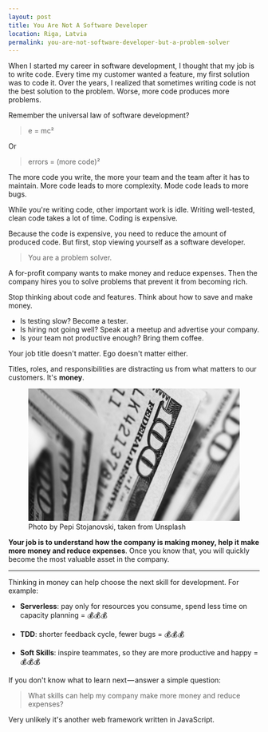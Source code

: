 ```yaml
---
layout: post
title: You Are Not A Software Developer
location: Riga, Latvia
permalink: you-are-not-software-developer-but-a-problem-solver
---
```


When I started my career in software development, I thought that my job is to write code. Every time my customer wanted a feature, my first solution was to code it. Over the years, I realized that sometimes writing code is not the best solution to the problem. Worse, more code produces more problems. 

Remember the universal law of software development?

> e = mc²

Or

> errors = (more code)²

The more code you write, the more your team and the team after it has to maintain. More code leads to more complexity. Mode code leads to more bugs. 

While you're writing code, other important work is idle. Writing well-tested, clean code takes a lot of time. Coding is expensive. 

Because the code is expensive, you need to reduce the amount of produced code. But first, stop viewing yourself as a software developer.

 > You are a problem solver.

A for-profit company wants to make money and reduce expenses. Then the company hires you to solve problems that prevent it from becoming rich. 

Stop thinking about code and features. Think about how to save and make money. 

- Is testing slow? Become a tester. 
- Is hiring not going well? Speak at a meetup and advertise your company.
- Is your team not productive enough? Bring them coffee.

Your job title doesn't matter. Ego doesn't matter either.

Titles, roles, and responsibilities are distracting us from what matters to our customers. It's **money**.


<figure>
<img src="/images/money.jpg">
<figcaption>Photo by Pepi Stojanovski, taken from Unsplash</figcaption>
</figure>

**Your job is to understand how the company is making money, help it make more money and reduce expenses**. Once you know that, you will quickly become the most valuable asset in the company.

<hr>

Thinking in money can help choose the next skill for development. For example:

- **Serverless**: pay only for resources you consume, spend less time on capacity planning = 💰💰💰

- **TDD**: shorter feedback cycle, fewer bugs = 💰💰💰

- **Soft Skills**: inspire teammates, so they are more productive and happy = 💰💰💰

If you don't know what to learn next — answer a simple question:

> What skills can help my company make more money and reduce expenses?

Very unlikely it's another web framework written in JavaScript.